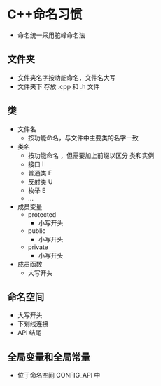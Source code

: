 # C++命名习惯
- 命名统一采用驼峰命名法
## 文件夹
- 文件夹名字按功能命名，文件名大写
- 文件夹下 存放 .cpp 和 .h 文件

## 类
- 文件名
	- 按功能命名，与文件中主要类的名字一致
- 类名
	- 按功能命名 ，但需要加上前缀以区分 类和实例
	- 接口  I 
	- 普通类  F
	- 反射类  U
	- 枚举  E
	- ...
- 成员变量
	- protected
		- 小写开头
	- public
		- 小写开头
	- private
		- 小写开头
- 成员函数
	- 大写开头
## 命名空间
- 大写开头
- 下划线连接
- API 结尾
## 全局变量和全局常量
- 位于命名空间 CONFIG_API 中
